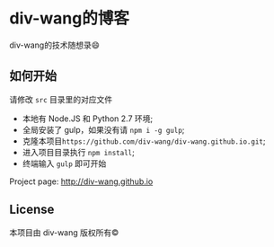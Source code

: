 # div-wang的博客

div-wang的技术随想录😄

## 如何开始

请修改 `src` 目录里的对应文件

* 本地有 Node.JS 和 Python 2.7 环境;  
* 全局安装了 gulp，如果没有请 `npm i -g gulp`;  
* 克隆本项目`https://github.com/div-wang/div-wang.github.io.git`; 
* 进入项目目录执行 `npm install`;   
* 终端输入 `gulp` 即可开始  

Project page: http://div-wang.github.io

## License

本项目由 div-wang 版权所有©


